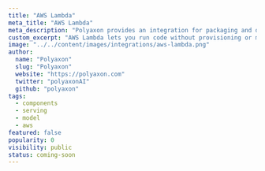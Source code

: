 ```yaml
---
title: "AWS Lambda"
meta_title: "AWS Lambda"
meta_description: "Polyaxon provides an integration for packaging and deploying models on AWS Lambda."
custom_excerpt: "AWS Lambda lets you run code without provisioning or managing servers."
image: "../../content/images/integrations/aws-lambda.png"
author:
  name: "Polyaxon"
  slug: "Polyaxon"
  website: "https://polyaxon.com"
  twitter: "polyaxonAI"
  github: "polyaxon"
tags:
  - components
  - serving
  - model
  - aws
featured: false
popularity: 0
visibility: public
status: coming-soon
---
```

